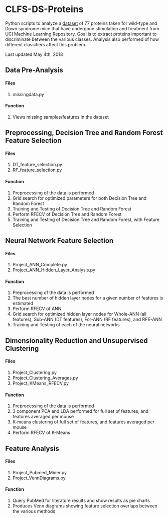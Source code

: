 # CLFS-DS-Proteins
Python scripts to analyze a [dataset](https://archive.ics.uci.edu/ml/datasets/Mice+Protein+Expression) of 77 proteins taken for wild-type and Down syndrome mice that have undergone stimulation and treatment from UCI Machine Learning Repository. Goal is to extract proteins important to discriminate between the various classes. Analysis also performed of how different classifiers affect this problem.

Last updated May 4th, 2018

## Data Pre-Analysis
#### Files 
1. missingdata.py

#### Function
1. Views missing samples/features in the dataset

## Preprocessing, Decision Tree and Random Forest Feature Selection
#### Files
1. DT_feature_selection.py
2. RF_feature_selection.py

#### Function
1. Preprocessing of the data is performed
2. Grid search for optimized parameters for both Decision Tree and Random Forest
3. Training and Testing of Decision Tree and Random Forest
4. Perform RFECV of Decision Tree and Random Forest
5. Training and Testing of Decision Tree and Random Forest, with Feature Selection

## Neural Network Feature Selection
#### Files
1. Project_ANN_Complete.py
2. Project_ANN_Hidden_Layer_Analysis.py

#### Function
1. Preprocessing of the data is performed
2. The best number of hidden layer nodes for a given number of features is estimated
3. Perform RFECV of ANN
4. Grid search for optimized hidden layer nodes for Whole-ANN (all features), Sub-ANN (DT features), For-ANN (RF features), and RFE-ANN
5. Training and Testing of each of the neural networks

## Dimensionality Reduction and Unsupervised Clustering
#### Files
1. Project_Clustering.py
2. Project_Clustering_Averages.py
3. Project_KMeans_RFECV.py

#### Function
1. Preprocessing of the data is performed
2. 3 component PCA and LDA performed for full set of features, and features averaged per mouse
3. K-means clustering of full set of features, and features averaged per mouse
4. Perform RFECV of K-Means

## Feature Analysis
#### Files
1. Project_Pubmed_Miner.py
2. Project_VennDiagrams.py

#### Function
1. Query PubMed for literature results and show results as pie charts
2. Produces Venn diagrams showing feature selection overlaps between the various methods

